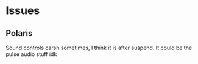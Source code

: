# Issues

## Polaris

Sound controls carsh sometimes, I think it is after suspend. It could be the
pulse audio stuff idk
